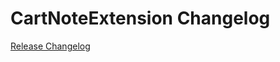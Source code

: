 # CartNoteExtension Changelog

[Release Changelog](https://github.com/spryker/cart-note-extension/releases)
